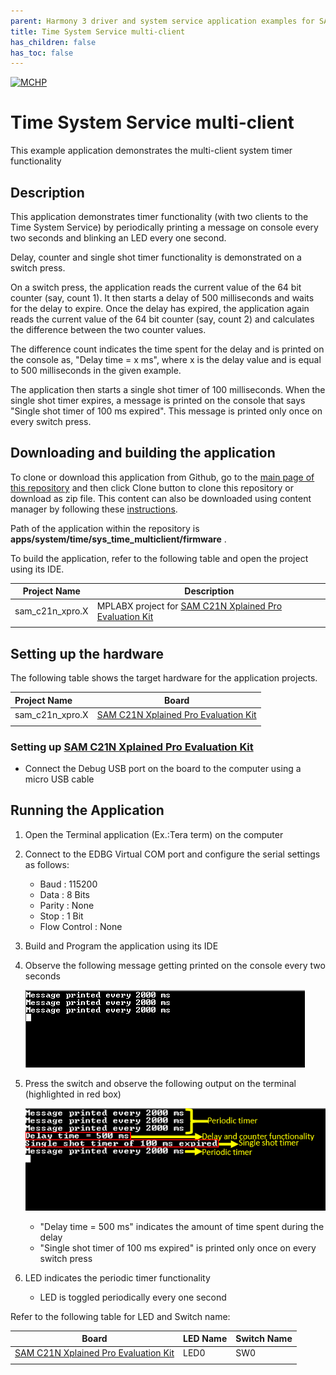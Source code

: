 ```yaml
---
parent: Harmony 3 driver and system service application examples for SAM C20/C21 family
title: Time System Service multi-client 
has_children: false
has_toc: false
---
```


[![MCHP](https://www.microchip.com/ResourcePackages/Microchip/assets/dist/images/logo.png)](https://www.microchip.com)

# Time System Service multi-client

This example application demonstrates the multi-client system timer functionality

## Description

This application demonstrates timer functionality (with two clients to the Time System Service) by periodically printing a message on console every two seconds and blinking an LED every one second.

Delay, counter and single shot timer functionality is demonstrated on a switch press.

On a switch press, the application reads the current value of the 64 bit counter (say, count 1). It then starts a delay of 500 milliseconds and waits for the delay to expire. Once the delay has expired, the application again reads the current value of the 64 bit counter (say, count 2) and calculates the difference between the two counter values.

The difference count indicates the time spent for the delay and is printed on the console as, "Delay time = x ms", where x is the delay value and is equal to 500 milliseconds in the given example.

The application then starts a single shot timer of 100 milliseconds. When the single shot timer expires, a message is printed on the console that says "Single shot timer of 100 ms expired". This message is printed only once on every switch press.

## Downloading and building the application

To clone or download this application from Github, go to the [main page of this repository](https://github.com/Microchip-MPLAB-Harmony/core_apps_pic32cm_mc00) and then click Clone button to clone this repository or download as zip file.
This content can also be downloaded using content manager by following these [instructions](https://github.com/Microchip-MPLAB-Harmony/contentmanager/wiki).

Path of the application within the repository is **apps/system/time/sys_time_multiclient/firmware** .

To build the application, refer to the following table and open the project using its IDE.

| Project Name      | Description                                    |
| ----------------- | ---------------------------------------------- |
| sam_c21n_xpro.X | MPLABX project for [SAM C21N Xplained Pro Evaluation Kit](https://www.microchip.com/developmenttools/ProductDetails/) |
|||

## Setting up the hardware

The following table shows the target hardware for the application projects.

| Project Name| Board|
|:---------|:---------:|
| sam_c21n_xpro.X | [SAM C21N Xplained Pro Evaluation Kit](https://www.microchip.com/developmenttools/ProductDetails/) |
|||

### Setting up [SAM C21N Xplained Pro Evaluation Kit](https://www.microchip.com/developmenttools/ProductDetails/)

- Connect the Debug USB port on the board to the computer using a micro USB cable

## Running the Application

1. Open the Terminal application (Ex.:Tera term) on the computer
2. Connect to the EDBG Virtual COM port and configure the serial settings as follows:
    - Baud : 115200
    - Data : 8 Bits
    - Parity : None
    - Stop : 1 Bit
    - Flow Control : None
3. Build and Program the application using its IDE
4. Observe the following message getting printed on the console every two seconds

    ![output_1](images/output_sys_time_multiclient_1.png)

5. Press the switch and observe the following output on the terminal (highlighted in red box)

    ![output_2](images/output_sys_time_multiclient_2.png)

    - "Delay time = 500 ms" indicates the amount of time spent during the delay
    - "Single shot timer of 100 ms expired" is printed only once on every switch press

6. LED indicates the periodic timer functionality
    - LED is toggled periodically every one second

Refer to the following table for LED and Switch name:

| Board | LED Name | Switch Name |
| ----- | -------- | ----------- |
|  [SAM C21N Xplained Pro Evaluation Kit](https://www.microchip.com/developmenttools/ProductDetails/) | LED0 | SW0 |
|||
